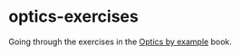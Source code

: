 # optics-exercises

Going through the exercises in the [Optics by example](https://leanpub.com/optics-by-example) book.
